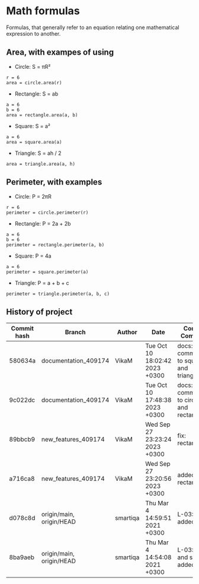 # Math formulas
Formulas, that generally refer to an equation relating one mathematical expression to another.

## Area, with exampes of using
- Circle: S = πR²
```
r = 6
area = circle.area(r)
```
- Rectangle: S = ab
```
a = 6
b = 6
area = rectangle.area(a, b)
```
- Square: S = a²
```
a = 6
area = square.area(a)
```
- Triangle: S = ah / 2 
```
area = triangle.area(a, h)
```
## Perimeter, with examples
- Circle: P = 2πR
```
r = 6
perimeter = circle.perimeter(r)
```
- Rectangle: P = 2a + 2b
```
a = 6
b = 6
perimeter = rectangle.perimeter(a, b)
```
- Square: P = 4a
```
a = 6
perimeter = square.perimeter(a)
```
- Triangle: P = a + b + c
```
perimeter = triangle.perimeter(a, b, c)
```
## History of project

| Commit hash | Branch                   | Author   | Date                           | Commit Comment                                     |
|-------------|--------------------------|----------|--------------------------------|----------------------------------------------------|
| 580634a     | documentation_409174     | VikaM    | Tue Oct 10 18:02:42 2023 +0300 | docs: added comments to square.py and triangle.py  |
| 9c022dc     | documentation_409174     | VikaM    | Tue Oct 10 17:48:38 2023 +0300 | docs: added comments to circle.py and rectangle.py |
| 89bbcb9     | new_features_409174      | VikaM    | Wed Sep 27 23:23:24 2023 +0300 | fix: rectangle.py                                  |
| a716ca8     | new_features_409174      | VikaM    | Wed Sep 27 23:20:56 2023 +0300 | added rectangle.py                                 |
| d078c8d     | origin/main, origin/HEAD | smartiqa | Thu Mar 4 14:59:51 2021 +0300  | L-03: Docs added                                   |
| 8ba9aeb     | origin/main, origin/HEAD | smartiqa | Thu Mar 4 14:54:08 2021 +0300  | L-03: Circle and square added                      |